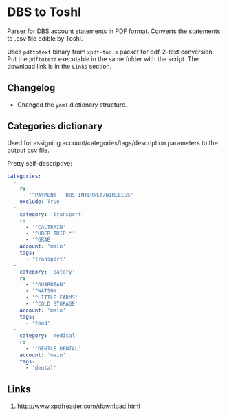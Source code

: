 # DBS to Toshl

Parser for DBS account statements in PDF format. Converts the statements to .csv file edible by Toshl.

Uses `pdftotext` binary from `xpdf-tools` packet for pdf-2-text conversion. Put the `pdftotext` executable in the same folder with the script. The download link is in the `Links` section.

## Changelog

- Changed the `yaml` dictionary structure.

## Categories dictionary

Used for assigning account/categories/tags/description parameters to the output csv file.

Pretty self-descriptive:

```yaml
categories:
  -
    r:
     - '^PAYMENT - DBS INTERNET/WIRELESS'
    exclude: True
  -
    category: 'transport'
    r:
      - '^CALTRAIN'
      - '^UBER TRIP.*'
      - '^GRAB'
    account: 'main'
    tags:
      - 'transport'
  -
    category: 'eatery'
    r:
      - '^GUARDIAN'
      - '^WATSON'
      - '^LITTLE FARMS'
      - '^COLD STORAGE'
    account: 'main'
    tags:
      - 'food'
  -
    category: 'medical'
    r:
      - '^GENTLE DENTAL'
    account: 'main'
    tags:
      - 'dental'
```


## Links
1. http://www.xpdfreader.com/download.html
